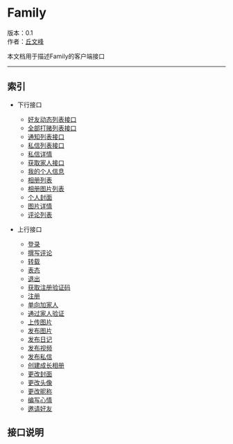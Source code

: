 Family
=====
版本：0.1  
作者：[丘文峰](mailto:809104518@qq.com)

本文档用于描述Family的客户端接口
******************************
索引
----
* 下行接口
	*	[好友动态列表接口](#好友动态列表接口)
	*	[全部打赌列表接口](#全站动态列表接口)
	*	[通知列表接口](#通知列表接口)
	*	[私信列表接口](#私信列表接口)
	*	[私信详情](#私信详情)
	*	[获取家人接口](#获取家人接口)
	*	[我的个人信息](#我的个人信息)
	*	[相册列表](#相册列表)
	*	[相册图片列表](#相册图片列表)
	*	[个人封面](#个人封面)
	*	[图片详情](#图片详情)
	*	[评论列表](#评论列表)


* 上行接口
	*	[登录](#登录)
	*	[撰写评论](#撰写评论)
	*	[转载](#转载)
	*	[表态](#表态)
	*	[退出](#退出)
	*	[获取注册验证码](#获取注册验证码)
	*	[注册](#注册)
	*	[单向加家人](#单向加家人)
	*	[通过家人验证](#通过家人验证)
	*	[上传图片](#上传图片)
	*	[发布图片](#发布图片)
	*	[发布日记](#发布日记)
	*	[发布视频](#发布视频)
	*	[发布私信](#发布私信)
	*	[创建成长相册](#创建成长相册)
	*	[更改封面](#更改封面)
	*	[更改头像](#更改头像)
	*	[更改昵称](#更改昵称)
	*	[编写心情](#编写心情)
	*	[邀请好友](#邀请好友)
	

接口说明
--------